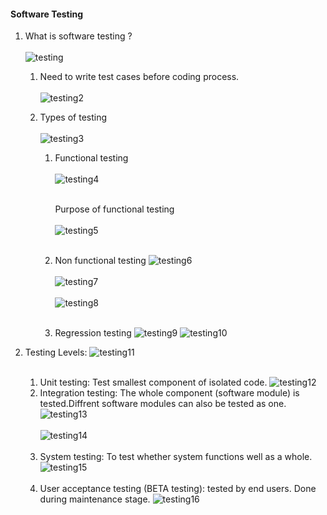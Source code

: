 #### Software Testing

1. What is software testing ?
   <br><br>
   ![testing](testing.png)

   1. Need to write test cases before coding process. <br><br>
      ![testing2](testing2.png)

   2. Types of testing <br><br>
      ![testing3](testing3.png)

      1. Functional testing <br><br>
         ![testing4](testing4.png) <br><br>

         Purpose of functional testing<br><br>
         ![testing5](testing5.png)<br><br>

      2. Non functional testing
         ![testing6](testing6.png) <br><br>
         ![testing7](testing7.png) <br><br>
         ![testing8](testing8.png) <br><br>

      3. Regression testing
         ![testing9](testing9.png)
         ![testing10](testing10.png)

2. Testing Levels:
   ![testing11](testing11.png) <br><br>
   1. Unit testing: Test smallest component of isolated code.
      ![testing12](testing12.png)
   2. Integration testing: The whole component (software module) is tested.Diffrent software modules can also be tested as one.
      ![testing13](testing13.png) <br><br>
      ![testing14](testing14.png) <br><br>
   3. System testing: To test whether system functions well as a whole.
      ![testing15](testing15.png) <br><br>
   4. User acceptance testing (BETA testing): tested by end users. Done during maintenance stage.
      ![testing16](testing16.png) <br><br>
